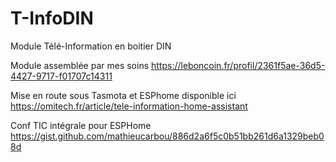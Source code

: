 # T-InfoDIN
Module Télé-Information en boitier DIN

Module assemblée par mes soins 
https://leboncoin.fr/profil/2361f5ae-36d5-4427-9717-f01707c14311

Mise en route sous Tasmota et ESPhome disponible ici
https://omitech.fr/article/tele-information-home-assistant

Conf TIC intégrale pour ESPHome 
https://gist.github.com/mathieucarbou/886d2a6f5c0b51bb261d6a1329beb08d
